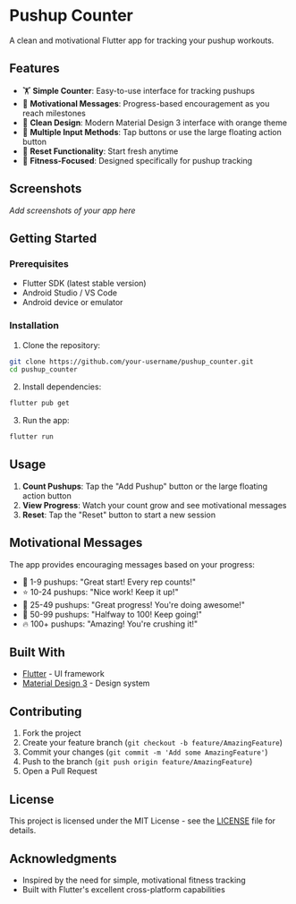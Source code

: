 # Pushup Counter

A clean and motivational Flutter app for tracking your pushup workouts.

## Features

- 🏋️ **Simple Counter**: Easy-to-use interface for tracking pushups
- 🎯 **Motivational Messages**: Progress-based encouragement as you reach milestones
- 🎨 **Clean Design**: Modern Material Design 3 interface with orange theme
- 📱 **Multiple Input Methods**: Tap buttons or use the large floating action button
- 🔄 **Reset Functionality**: Start fresh anytime
- 💪 **Fitness-Focused**: Designed specifically for pushup tracking

## Screenshots

*Add screenshots of your app here*

## Getting Started

### Prerequisites

- Flutter SDK (latest stable version)
- Android Studio / VS Code
- Android device or emulator

### Installation

1. Clone the repository:
```bash
git clone https://github.com/your-username/pushup_counter.git
cd pushup_counter
```

2. Install dependencies:
```bash
flutter pub get
```

3. Run the app:
```bash
flutter run
```

## Usage

1. **Count Pushups**: Tap the "Add Pushup" button or the large floating action button
2. **View Progress**: Watch your count grow and see motivational messages
3. **Reset**: Tap the "Reset" button to start a new session

## Motivational Messages

The app provides encouraging messages based on your progress:
- 🎯 1-9 pushups: "Great start! Every rep counts!"
- ⭐ 10-24 pushups: "Nice work! Keep it up!"
- 🚀 25-49 pushups: "Great progress! You're doing awesome!"
- 💪 50-99 pushups: "Halfway to 100! Keep going!"
- 🔥 100+ pushups: "Amazing! You're crushing it!"

## Built With

- [Flutter](https://flutter.dev/) - UI framework
- [Material Design 3](https://m3.material.io/) - Design system

## Contributing

1. Fork the project
2. Create your feature branch (`git checkout -b feature/AmazingFeature`)
3. Commit your changes (`git commit -m 'Add some AmazingFeature'`)
4. Push to the branch (`git push origin feature/AmazingFeature`)
5. Open a Pull Request

## License

This project is licensed under the MIT License - see the [LICENSE](LICENSE) file for details.

## Acknowledgments

- Inspired by the need for simple, motivational fitness tracking
- Built with Flutter's excellent cross-platform capabilities
